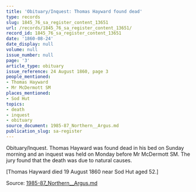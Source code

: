 ```yaml
---
title: 'Obituary/Inquest: Thomas Hayward found dead'
type: records
slug: 1845_76_sa_register_content_13651
url: /records/1845_76_sa_register_content_13651/
record_id: 1845_76_sa_register_content_13651
date: '1860-08-24'
date_display: null
volume: null
issue_number: null
page: '3'
article_type: obituary
issue_reference: 24 August 1860, page 3
people_mentioned:
- Thomas Hayward
- Mr McDermott SM
places_mentioned:
- Sod Hut
topics:
- death
- inquest
- obituary
source_document: 1985-87_Northern__Argus.md
publication_slug: sa-register
---
```


Obituary/Inquest.  Thomas Hayward was found dead in his bed on Sunday morning and an inquest was held on Monday before Mr McDermott SM.  The jury found that the death was due to natural causes.

[Thomas Hayward died 19 August 1860 near Sod Hut aged 52.]

Source: [1985-87_Northern__Argus.md](/downloads/markdown/1985-87_Northern__Argus.md)
